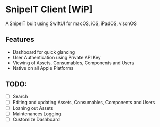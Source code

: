 # SnipeIT Client [WiP]

A SnipeIT built using SwiftUI for macOS, iOS, iPadOS, visonOS 

## Features
- Dashboard for quick glancing
- User Authentication using Private API Key
- Viewing of Assets, Consumables, Components and Users
- Native on all Apple Platforms


## TODO:
- [ ] Search
- [ ] Editing and updating Assets, Consumables, Components and Users
- [ ] Loaning out Assets
- [ ] Maintenances Logging
- [ ] Customize Dashboard
